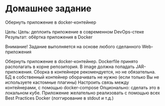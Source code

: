 # Домашнее задание
Обернуть приложение в docker-контейнер

Цель:
Цель: деплоить приложение в современном DevOps-стеке Результат: обёртка приложения в Docker

Внимание! Задание выполняется на основе любого сделанного Web-приложения

Обернуть приложение в docker-контейнер. Dockerfile принято располагать в корне репозитория. В image должна попадать JAR-приложения. Сборка в контейнере рекомендуется, но не обязательна.
БД в собственный контейнер оборачивать не нужно (если только Вы не используете кастомные плагины)
Настроить связь между контейнерами, с помощью docker-compose
Опционально: сделать это в локальном кубе.
Приложение желательно реализовать с помощью всех Best Practices Docker (логгирование в stdout и т.д.)